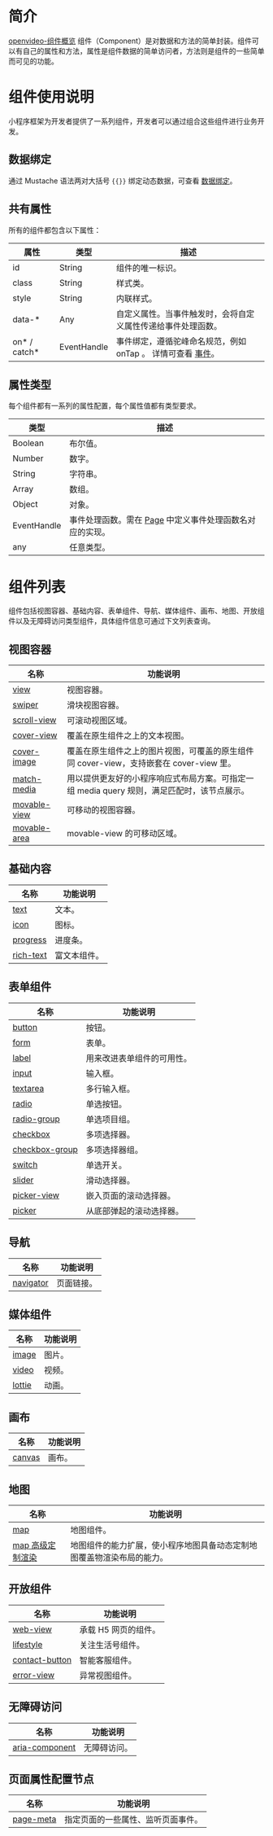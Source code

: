 # 简介
[openvideo-组件概览](https://gw.alipayobjects.com/v/portal_cjapev/afts/video/A*Ei-vRqCvmD8AAAAAAAAAAAAAAQAAAQ)
组件（Component）是对数据和方法的简单封装。组件可以有自己的属性和方法，属性是组件数据的简单访问者，方法则是组件的一些简单而可见的功能。

# 组件使用说明
小程序框架为开发者提供了一系列组件，开发者可以通过组合这些组件进行业务开发。

## 数据绑定
通过 Mustache 语法两对大括号 `{{}}` 绑定动态数据，可查看 [数据绑定](https://opendocs.alipay.com/mini/framework/data-binding)。

## 共有属性
所有的组件都包含以下属性：

| **属性** | **类型** | **描述** |
| --- | --- | --- |
| id | String | 组件的唯一标识。 |
| class | String | 样式类。 |
| style | String | 内联样式。 |
| data-* | Any | 自定义属性。当事件触发时，会将自定义属性传递给事件处理函数。 |
| on* / catch* | EventHandle | 事件绑定，遵循驼峰命名规范，例如 onTap 。 详情可查看 [事件](https://opendocs.alipay.com/mini/framework/events)。 |


## 属性类型
每个组件都有一系列的属性配置，每个属性值都有类型要求。

| **类型** | **描述** |
| --- | --- |
| Boolean | 布尔值。 |
| Number | 数字。 |
| String | 字符串。 |
| Array | 数组。 |
| Object | 对象。 |
| EventHandle | 事件处理函数。需在 [Page](https://opendocs.alipay.com/mini/framework/page) 中定义事件处理函数名对应的实现。 |
| any | 任意类型。 |


# 组件列表
组件包括视图容器、基础内容、表单组件、导航、媒体组件、画布、地图、开放组件以及无障碍访问类型组件，具体组件信息可通过下文列表查询。 

## 视图容器
| **名称** | **功能说明** |
| --- | --- |
| ﻿[view](https://opendocs.alipay.com/mini/component/view)﻿ | 视图容器。 |
| ﻿[swiper](https://opendocs.alipay.com/mini/component/swiper)﻿ | 滑块视图容器。 |
| ﻿[scroll-view](https://opendocs.alipay.com/mini/component/scroll-view)﻿ | 可滚动视图区域。 |
| ﻿[cover-view](https://opendocs.alipay.com/mini/component/cover-view)﻿ | 覆盖在原生组件之上的文本视图。 |
| ﻿[cover-image](https://opendocs.alipay.com/mini/component/cover-image)﻿ | 覆盖在原生组件之上的图片视图，可覆盖的原生组件同 cover-view，支持嵌套在 cover-view 里。 |
| ﻿[match-media](https://opendocs.alipay.com/mini/02ycxe)﻿ | 用以提供更友好的小程序响应式布局方案。可指定一组 media query 规则，满足匹配时，该节点展示。 |
| ﻿[movable-view](https://opendocs.alipay.com/mini/component/movable-view)﻿ | 可移动的视图容器。 |
| ﻿[movable-area](https://opendocs.alipay.com/mini/component/movable-area)﻿ | movable-view 的可移动区域。 |


## 基础内容
| **名称** | **功能说明** |
| --- | --- |
| ﻿[text](https://opendocs.alipay.com/mini/component/text)﻿ | 文本。 |
| ﻿[icon](https://opendocs.alipay.com/mini/component/icon)﻿ | 图标。 |
| ﻿[progress](https://opendocs.alipay.com/mini/component/progress)﻿ | 进度条。 |
| ﻿[rich-text](https://opendocs.alipay.com/mini/component/rich-text)﻿ | 富文本组件。 |


## 表单组件
| **名称** | **功能说明** |
| --- | --- |
| ﻿[button](https://opendocs.alipay.com/mini/component/button)﻿ | 按钮。 |
| ﻿[form](https://opendocs.alipay.com/mini/component/form)﻿ | 表单。 |
| ﻿[label](https://opendocs.alipay.com/mini/component/label)﻿ | 用来改进表单组件的可用性。 |
| ﻿[input](https://opendocs.alipay.com/mini/component/input)﻿ | 输入框。 |
| ﻿[textarea](https://opendocs.alipay.com/mini/component/textarea)﻿ | 多行输入框。 |
| ﻿[radio](https://opendocs.alipay.com/mini/component/radio)﻿ | 单选按钮。 |
| ﻿[radio-group](https://opendocs.alipay.com/mini/component/radio-group)﻿ | 单选项目组。 |
| ﻿[checkbox](https://opendocs.alipay.com/mini/component/checkbox)﻿ | 多项选择器。 |
| ﻿[checkbox-group](https://opendocs.alipay.com/mini/component/checkbox-group)﻿ | 多项选择器组。 |
| ﻿[switch](https://opendocs.alipay.com/mini/component/switch)﻿ | 单选开关。 |
| ﻿[slider](https://opendocs.alipay.com/mini/component/slider)﻿ | 滑动选择器。 |
| ﻿[picker-view](https://opendocs.alipay.com/mini/component/picker-view)﻿ | 嵌入页面的滚动选择器。 |
| ﻿[picker](https://opendocs.alipay.com/mini/component/picker)﻿ | 从底部弹起的滚动选择器。 |


## 导航
| **名称** | **功能说明** |
| --- | --- |
| ﻿[navigator](https://opendocs.alipay.com/mini/component/navigator)﻿ | 页面链接。 |


## 媒体组件
| **名称** | **功能说明** |
| --- | --- |
| ﻿[image](https://opendocs.alipay.com/mini/component/image)﻿ | 图片。 |
| ﻿[video](https://opendocs.alipay.com/mini/component/video)﻿ | 视频。 |
| ﻿[lottie](https://opendocs.alipay.com/mini/component/lottie)﻿ | 动画。 |


## 画布
| **名称** | **功能说明** |
| --- | --- |
| ﻿[canvas](https://opendocs.alipay.com/mini/component/canvas)﻿ | 画布。 |


## 地图
| **名称** | **功能说明** |
| --- | --- |
| ﻿[map](https://opendocs.alipay.com/mini/component/map)﻿ | 地图组件。 |
| ﻿[map 高级定制渲染](https://opendocs.alipay.com/mini/component/00n21l)﻿ | 地图组件的能力扩展，使小程序地图具备动态定制地图覆盖物渲染布局的能力。 |


## 开放组件
| **名称** | **功能说明** |
| --- | --- |
| ﻿[web-view](https://opendocs.alipay.com/mini/component/web-view)﻿ | 承载 H5 网页的组件。 |
| ﻿[lifestyle](https://opendocs.alipay.com/mini/component/lifestyle)﻿ | 关注生活号组件。 |
| ﻿[contact-button](https://opendocs.alipay.com/mini/component/contact-button)﻿ | 智能客服组件。 |
| [error-view](https://opendocs.alipay.com/mini/component/error-view) | 异常视图组件。 |


## 无障碍访问
| **名称** | **功能说明** |
| --- | --- |
| ﻿[aria-component](https://opendocs.alipay.com/mini/component/accessibility)﻿ | 无障碍访问。 |


## 页面属性配置节点
| **名称** | **功能说明** |
| --- | --- |
| [page-meta](https://opendocs.alipay.com/mini/component/pagemeta) | 指定页面的一些属性、监听页面事件。 |

